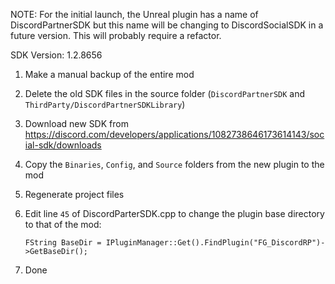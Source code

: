 NOTE: For the initial launch, the Unreal plugin has a name of DiscordPartnerSDK but this name will be changing to DiscordSocialSDK in a future version. This will probably require a refactor.

SDK Version: 1.2.8656

1. Make a manual backup of the entire mod

2. Delete the old SDK files in the source folder (`DiscordPartnerSDK` and `ThirdParty/DiscordPartnerSDKLibrary`)

3. Download new SDK from https://discord.com/developers/applications/1082738646173614143/social-sdk/downloads

4. Copy the `Binaries`, `Config`, and `Source` folders from the new plugin to the mod

5. Regenerate project files

6. Edit line `45` of DiscordParterSDK.cpp to change the plugin base directory to that of the mod:

	`FString BaseDir = IPluginManager::Get().FindPlugin("FG_DiscordRP")->GetBaseDir();`

7. Done